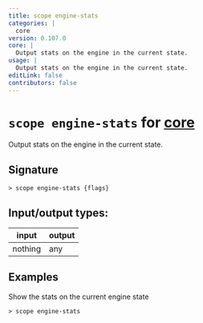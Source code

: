 ```yaml
---
title: scope engine-stats
categories: |
  core
version: 0.107.0
core: |
  Output stats on the engine in the current state.
usage: |
  Output stats on the engine in the current state.
editLink: false
contributors: false
---
```

<!-- This file is automatically generated. Please edit the command in https://github.com/nushell/nushell instead. -->

# `scope engine-stats` for [core](/commands/categories/core.md)

<div class='command-title'>Output stats on the engine in the current state.</div>

## Signature

```> scope engine-stats {flags} ```


## Input/output types:

| input   | output |
| ------- | ------ |
| nothing | any    |
## Examples

Show the stats on the current engine state
```nu
> scope engine-stats

```
